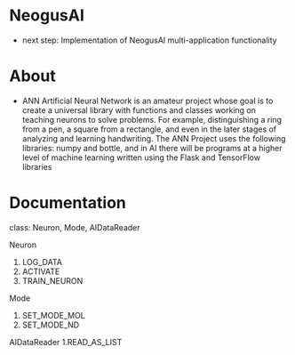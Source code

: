 # NeogusAI
- next step: Implementation of NeogusAI multi-application functionality
  
# About 
- ANN Artificial Neural Network is an amateur project whose goal is to create a universal library with functions and classes working on teaching neurons to solve problems. For example, distinguishing a ring from a pen, a square from a rectangle, and even in the later stages of analyzing and learning handwriting. The ANN Project uses the following libraries: numpy and bottle, and in AI there will be programs at a higher level of machine learning written using the Flask and TensorFlow libraries

# Documentation 
class: Neuron, Mode, AIDataReader

Neuron
1. LOG_DATA
2. ACTIVATE
3. TRAIN_NEURON

Mode
1. SET_MODE_MOL
2. SET_MODE_ND

AIDataReader
1.READ_AS_LIST
